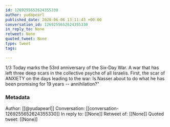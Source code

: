 ```yaml
---
id: 1269255652624355330
author: yudapearl
published_date: 2020-06-06 13:11:43 +00:00
conversation_id: 1269255652624355330
in_reply_to: None
retweet: None
quoted_tweet: None
type: tweet
tags:

---
```


1/3  Today marks the 53rd anniversary of the Six-Day War. A war that has left three deep scars in the collective psyche of all Israelis. First, the scar of ANXIETY on the days leading to the war: Is Nasser about to do what he has been promising for 19 years -- annihilation?"

### Metadata

Author: [[@yudapearl]]
Conversation: [[conversation-1269255652624355330]]
In reply to: [[None]]
Retweet of: [[None]]
Quoted tweet: [[None]]
